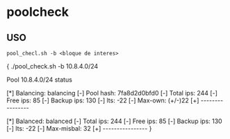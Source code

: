 # poolcheck

## USO

    pool_checl.sh -b <bloque de interes>
{
    ./pool_check.sh -b 10.8.4.0/24


Pool 10.8.4.0/24 status

[*] Balancing: balancing
[-] Pool hash: 7fa8d2d0bfd0
[-] Total ips: 244
[-] Free ips: 85
[-] Backup ips: 130
[-] lts: -22
[-] Max-own: (+/-)22
[+] ----------------

[*] Balanced: balanced
[-] Total ips: 244
[-] Free ips: 85
[-] Backup ips: 130
[-] lts: -22
[-] Max-misbal: 32
[+] ----------------
}
